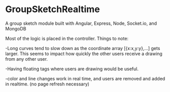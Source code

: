 # GroupSketchRealtime
A group sketch module built with Angular, Express, Node, Socket.io, and MongoDB


Most of the logic is placed in the controller. Things to note:

-Long curves tend to slow down as the coordinate array [{x:x,y:y},...] gets larger. 
This seems to impact how quickly the other users receive a drawing from any other user.

-Having floating tags where users are drawing would be useful.

-color and line changes work in real time, and users are removed and added in realtime. (no page refresh necessary)



